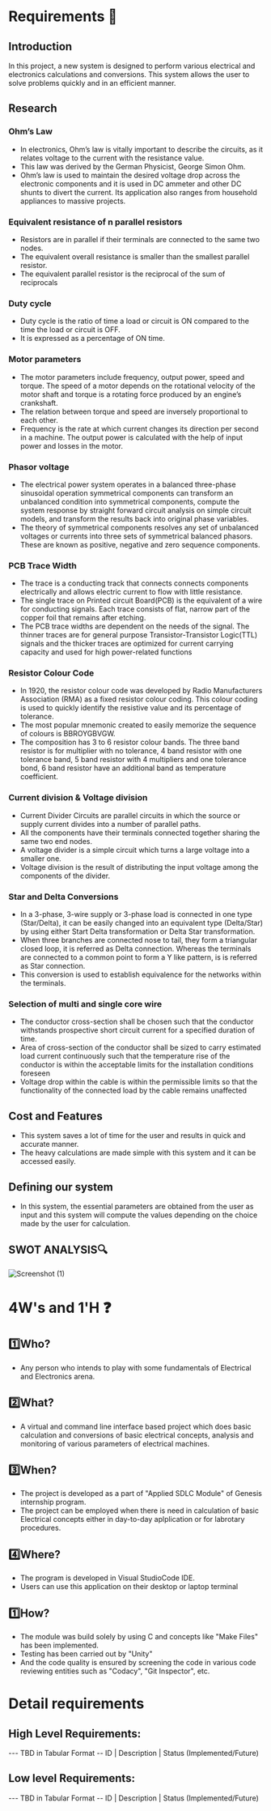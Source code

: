 # Requirements 📝

## Introduction
In this project, a new system is designed to perform various electrical and electronics calculations and conversions. This system allows the user to solve problems quickly and in an efficient manner.

## Research

### Ohm’s Law
*	In electronics, Ohm’s law is vitally important to describe the circuits, as it relates voltage to the current with the resistance value.
*	This law was derived by the German Physicist, George Simon Ohm.
*  Ohm’s law is used to maintain the desired voltage drop across the electronic components and it is used in DC ammeter and other DC shunts to divert the current. Its application also ranges from household appliances to massive projects.
### Equivalent resistance of n parallel resistors
*  Resistors are in parallel if their terminals are connected to the same two nodes.
*	The equivalent overall resistance is smaller than the smallest parallel resistor. 
*	The equivalent parallel resistor is the reciprocal of the sum of reciprocals
### Duty cycle
*	Duty cycle is the ratio of time a load or circuit is ON compared to the time the load or circuit is OFF.
*	It is expressed as a percentage of ON time.

### Motor parameters
*	The motor parameters include frequency, output power, speed and torque. The speed of a motor depends on the rotational velocity of the motor shaft and torque is a rotating force produced by an engine’s crankshaft. 
*	The relation between torque and speed are inversely proportional to each other. 
*	Frequency is the rate at which current changes its direction per second in a machine. The output power is   calculated with the help of input power and losses in the motor.

### Phasor voltage
*	The electrical power system operates in a balanced three-phase sinusoidal operation symmetrical components can transform an unbalanced condition into symmetrical components, compute the system response by straight forward circuit analysis on simple circuit models, and transform the results back into original phase variables.
*	The theory of symmetrical components resolves any set of unbalanced voltages or currents into three sets of symmetrical balanced phasors. These are known as positive, negative and zero sequence components.

### PCB Trace Width
*	The trace is a conducting track that connects connects components electrically and allows electric current to flow with little resistance.
*	The single trace on Printed circuit Board(PCB) is the equivalent of a wire for conducting signals. Each trace consists of flat, narrow part of the copper foil that remains after etching.
*	The PCB trace widths are dependent on the needs of the signal. The thinner traces are for general purpose Transistor-Transistor Logic(TTL) signals and the thicker traces are optimized for current carrying capacity and used for high power-related functions

### Resistor Colour Code
*	In 1920, the resistor colour code was developed by Radio Manufacturers Association (RMA) as a fixed resistor colour coding. This colour coding is used to quickly identify the resistive value and its percentage of tolerance. 
*	The most popular mnemonic created to easily memorize the sequence of colours is BBROYGBVGW.
*	The composition has 3 to 6 resistor colour bands.  The three band resistor is for multiplier with no tolerance, 4 band resistor with one tolerance band, 5 band resistor with 4 multipliers and one tolerance bond, 6 band resistor have an additional band as temperature coefficient.

### Current division & Voltage division
*	Current Divider Circuits are parallel circuits in which the source or supply current divides into a number of parallel paths.
*	All the components have their terminals connected together sharing the same two end nodes.
*	A voltage divider is a simple circuit which turns a large voltage into a smaller one.
*	Voltage division is the result of distributing the input voltage among the components of the divider.

### Star and Delta Conversions
*	In a 3-phase, 3-wire supply or 3-phase load is connected in one type (Star/Delta), it can be easily changed into an equivalent type (Delta/Star) by using either Start Delta transformation or Delta Star transformation.
*	When three branches are connected nose to tail, they form a triangular closed loop, it is referred as Delta connection. Whereas the terminals are connected to a common point to form a Y like pattern, is is referred as Star connection.
*	This conversion is used to establish equivalence for the networks within the terminals.

### Selection of multi and single core wire
*	The conductor cross-section shall be chosen such that the conductor withstands prospective short circuit current for a specified duration of time.
*	Area of cross-section of the conductor shall be sized to carry estimated load current continuously such that the temperature rise of the conductor is within the acceptable limits for the installation conditions foreseen
*	Voltage drop within the cable is within the permissible limits so that the functionality of the connected load by the cable remains unaffected


## Cost and Features
*	This system saves a lot of time for the user and results in quick and accurate manner.
*	The heavy calculations are made simple with this system and it can be accessed easily.

## Defining our system
*	In this system, the essential parameters are obtained from the user as input and this system will compute the values depending on the choice made by the user for calculation.

## SWOT ANALYSIS🔍
![Screenshot (1)](https://user-images.githubusercontent.com/86397294/130183334-019dbea3-915c-4701-9086-12e86f145b1f.png)


# 4W&#39;s and 1&#39;H ❓

## 1️⃣Who?
- Any person who intends to play with some fundamentals of Electrical and Electronics arena.

## 2️⃣What?
- A virtual and command line interface based project which does basic calculation and conversions of basic electrical concepts, analysis and monitoring of various parameters of     electrical machines.

## 3️⃣When?
- The project is developed as a part of "Applied SDLC Module" of Genesis internship program.
- The project can be employed when there is need in calculation of basic Electrical concepts either in day-to-day aplplication or for labrotary procedures. 

## 4️⃣Where?
- The program is developed in Visual StudioCode IDE.
- Users can use this application on their desktop or laptop terminal
 
## 1️⃣How?
- The module was build solely by using C and concepts like "Make Files" has been implemented.
- Testing has been carried out by "Unity"
- And the code quality is ensured by screening the code in various code reviewing entities such as "Codacy", "Git Inspector", etc.

# Detail requirements
## High Level Requirements:
--- TBD in Tabular Format 
-- ID | Description | Status (Implemented/Future)


##  Low level Requirements:
--- TBD in Tabular Format 
-- ID | Description | Status (Implemented/Future)
